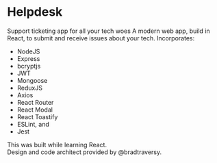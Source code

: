 # Helpdesk
Support ticketing app for all your tech woes
A modern web app, build in React, to submit and receive issues about your tech.
Incorporates:  
- NodeJS
- Express
- bcryptjs
- JWT
- Mongoose
- ReduxJS
- Axios
- React Router
- React Modal
- React Toastify
- ESLint, and
- Jest  

This was built while learning React.  
Design and code architect provided by @bradtraversy.
